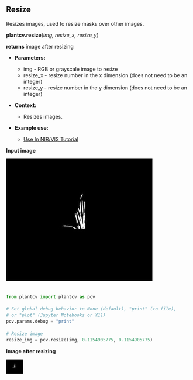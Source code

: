 ## Resize

Resizes images, used to resize masks over other images.

**plantcv.resize**(*img, resize_x, resize_y*)

**returns** image after resizing

- **Parameters:**
    - img - RGB or grayscale image to resize
    - resize_x - resize number in the x dimension (does not need to be an integer)
    - resize_y - resize number in the y dimension (does not need to be an integer)
   
- **Context:**
    - Resizes images.
- **Example use:**
    - [Use In NIR/VIS Tutorial](vis_nir_tutorial.md)
    
**Input image**

![Screenshot](img/documentation_images/resize/19_flipped.jpg)

```python

from plantcv import plantcv as pcv

# Set global debug behavior to None (default), "print" (to file), 
# or "plot" (Jupyter Notebooks or X11)
pcv.params.debug = "print"

# Resize image
resize_img = pcv.resize(img, 0.1154905775, 0.1154905775)

```

**Image after resizing**

![Screenshot](img/documentation_images/resize/19_resize1.jpg)
